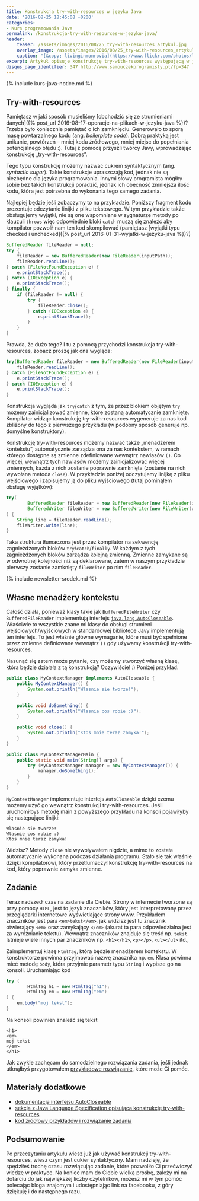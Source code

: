 ```yaml
---
title: Konstrukcja try-with-resources w języku Java
date: '2016-08-25 18:45:08 +0200'
categories:
- Kurs programowania Java
permalink: /konstrukcja-try-with-resources-w-jezyku-java/
header:
    teaser: /assets/images/2016/08/25_try-with-resources_artykul.jpg
    overlay_image: /assets/images/2016/08/25_try-with-resources_artykul.jpg
    caption: "[&copy; livinginmonrovia](https://www.flickr.com/photos/livinginmonrovia)"
excerpt: Artykuł opisuje konstrukcję try-with-resources występującą w języku Java. Na przykładowym programie będziesz mógł dowiedzieć się jak ona działa. W artykule przeczytasz też o tym czym jest „cukier syntaktyczny”. Całość zakończymy jak zwykle zadaniem, które pozwoli Ci przećwiczyć materiał opisany w artykule. Zapraszam!
disqus_page_identifier: 347 http://www.samouczekprogramisty.pl/?p=347
---
```


{% include kurs-java-notice.md %}

## Try-with-resources

Pamiętasz w jaki sposób musieliśmy [obchodzić się ze strumieniami danych]({% post_url 2016-08-17-operacje-na-plikach-w-jezyku-java %})? Trzeba było koniecznie pamiętać o ich zamknięciu. Generowało to sporą masę powtarzalnego kodu (ang. _boilerplate code_). Dobrą praktyką jest unikanie, powtórzeń – mniej kodu źródłowego, mniej miejsc do popełniania potencjalnego błędu :). Tutaj z pomocą przyszli twórcy Javy, wprowadzając konstrukcję „try-with-resources”.

Tego typu konstrukcję możemy nazwać cukrem syntaktycznym (ang. _syntactic sugar_). Takie konstrukcje upraszczają kod, jednak nie są niezbędne dla języka programowania. Innymi słowy programista mógłby sobie bez takich konstrukcji poradzić, jednak ich obecność zmniejsza ilość kodu, która jest potrzebna do wykonania tego samego zadania.

Najlepiej będzie jeśli zobaczymy to na przykładzie. Poniższy fragment kodu prezentuje odczytanie linijki z pliku tekstowego. W tym przykładzie także obsługujemy wyjątki, nie są one wspomniane w sygnaturze metody po klauzuli `throws` więc odpowiednie bloki `catch` muszą się znaleźć aby kompilator pozwolił nam ten kod skompilować (pamiętasz [wyjątki typu checked i unchecked]({% post_url 2016-01-31-wyjatki-w-jezyku-java %})?)

```java
BufferedReader fileReader = null;
try {
    fileReader = new BufferedReader(new FileReader(inputPath));
    fileReader.readLine();
} catch (FileNotFoundException e) {
    e.printStackTrace();
} catch (IOException e) {
    e.printStackTrace();
} finally {
    if (fileReader != null) {
        try {
            fileReader.close();
        } catch (IOException e) {
            e.printStackTrace();
        }
    }
}
```

Prawda, że dużo tego? I tu z pomocą przychodzi konstrukcja try-with-resources, zobacz proszę jak ona wygląda:

```java
try(BufferedReader fileReader = new BufferedReader(new FileReader(inputPath))) {
    fileReader.readLine();
} catch (FileNotFoundException e) {
    e.printStackTrace();
} catch (IOException e) {
    e.printStackTrace();
}
```

Konstrukcja wygląda jak `try`/`catch` z tym, że przez blokiem objętym `try` możemy zainicjalizować zmienne, które zostaną automatycznie zamknięte. Kompilator widząc konstrukcję try-with-resources wygeneruje za nas kod zbliżony do tego z pierwszego przykładu (w podobny sposób generuje np. domyślne konstruktory).

Konstrukcję try-with-resources możemy nazwać także „menadżerem kontekstu”, automatycznie zarządza ona za nas kontekstem, w ramach którego dostępne są zmienne zdefiniowane wewnątrz nawiasów `()`. Co więcej, wewnątrz tych nawiasów możemy zainicjalizować więcej zmiennych, każda z nich zostanie poprawnie zamknięta (zostanie na nich wywołana metoda `close`). W przykładzie poniżej odczytujemy linijkę z pliku wejściowego i zapisujemy ją do pliku wyjściowego (tutaj pominąłem obsługę wyjątków):

```java
try(
        BufferedReader fileReader = new BufferedReader(new FileReader(inputPath));
        BufferedWriter fileWriter = new BufferedWriter(new FileWriter(outputPath))
) {
    String line = fileReader.readLine();
    fileWriter.write(line);
}
```

Taka struktura tłumaczona jest przez kompilator na sekwencję zagnieżdżonych bloków `try`/`catch`/`finally`. W każdym z tych zagnieżdżonych bloków zarządza kolejną zmienną. Zmienne zamykane są w odwrotnej kolejności niż są deklarowane, zatem w naszym przykładzie pierwszy zostanie zamknięty `fileWriter` po nim `fileReader`.

{% include newsletter-srodek.md %}

## Własne menadżery kontekstu

Całość działa, ponieważ klasy takie jak `BufferedFileWriter` czy `BufferedFileReader` implementują interfejs [`java.lang.AutoCloseable`](https://docs.oracle.com/javase/8/docs/api/java/lang/AutoCloseable.html). Właściwie to wszystkie znane mi klasy do obsługi strumieni wejściowych/wyjściowych w standardowej bibliotece Javy implementują ten interfejs. To jest właśnie główne wymaganie, które musi być spełnione przez zmienne definiowane wewnątrz `()` gdy używamy konstrukcji try-with-resources.

Nasunąć się zatem może pytanie, czy możemy stworzyć własną klasę, która będzie działała z tą konstrukcją? Oczywiście! :) Poniżej przykład:

```java
public class MyContextManager implements AutoCloseable {
    public MyContextManager() {
        System.out.println("Wlasnie sie tworze!");
    }

    public void doSomething() {
        System.out.println("Wlasnie cos robie :)");
    }

    public void close() {
        System.out.println("Ktos mnie teraz zamyka!");
    }
}

public class MyContextManagerMain {
    public static void main(String[] args) {
        try (MyContextManager manager = new MyContextManager()) {
            manager.doSomething();
        }
    }
}
```

`MyContextManager` implementuje interfejs `AutoCloseable` dzięki czemu możemy użyć go wewnątrz konstrukcji try-with-resources. Jeśli uruchomiłbyś metodę main z powyższego przykładu na konsoli pojawiłyby się następujące linijki:

    Wlasnie sie tworze!
    Wlasnie cos robie :)
    Ktos mnie teraz zamyka!

Widzisz? Metody `close` nie wywoływałem nigdzie, a mimo to została automatycznie wykonana podczas działania programu. Stało się tak właśnie dzięki kompilatorowi, który przetłumaczył konstrukcję try-with-resources na kod, który poprawnie zamyka zmienne.

## Zadanie

Teraz nadszedł czas na zadanie dla Ciebie. Strony w internecie tworzone są przy pomocy `HTML`, jest to język znaczników, który jest interpretowany przez przeglądarki internetowe wyświetlające strony www. Przykładem znaczników jest para `<em>tekst</em>`, jak widzisz jest tu znacznik otwierający `<em>` oraz zamykający `</em>` (akurat ta para odpowiedzialna jest za wyróżnianie tekstu). Wewnątrz znaczników znajduje się treść np. `tekst`. Istnieje wiele innych par znaczników np. `<h1></h1>`, `<p></p>`, `<ul></ul>` itd.,

Zaimplementuj klasę `HtmlTag`, która będzie menadżerem kontekstu. W konstruktorze powinna przyjmować nazwę znacznika np. `em`. Klasa powinna mieć metodę `body`, która przyjmie parametr typu `String` i wypisze go na konsoli. Uruchamiając kod

```java
try (
        HtmlTag h1 = new HtmlTag("h1");
        HtmlTag em = new HtmlTag("em")
) {
    em.body("moj tekst");
}
```

Na konsoli powinien znaleźć się tekst

    <h1>
    <em>
    moj tekst
    </em>
    </h1>

Jak zwykle zachęcam do samodzielnego rozwiązania zadania, jeśli jednak utknąłbyś przygotowałem [przykładowe rozwiązanie](https://github.com/SamouczekProgramisty/KursJava/blob/master/17_manager_kontekstu/src/main/java/pl/samouczekprogramisty/kursjava/context/exercise/HtmlTag.java), które może Ci pomóc.

## Materiały dodatkowe

- [dokumentacja interfejsu AutoCloseable](https://docs.oracle.com/javase/8/docs/api/java/lang/AutoCloseable.html)
- [sekcja z Java Language Specification opisująca konstrukcję try-with-resources](http://docs.oracle.com/javase/specs/jls/se8/html/jls-14.html#jls-14.20.3)
- [kod źródłowy przykładów i rozwiązanie zadania](https://github.com/SamouczekProgramisty/KursJava/tree/master/17_manager_kontekstu/src/main/java/pl/samouczekprogramisty/kursjava/context)

## Podsumowanie

Po przeczytaniu artykułu wiesz już jak używać konstrukcji try-with-resources, wiesz czym jest cukier syntaktyczny. Mam nadzieję, że spędziłeś trochę czasu rozwiązując zadanie, które pozwoliło Ci przećwiczyć wiedzę w praktyce. Na koniec mam do Ciebie wielką prośbę, zależy mi na dotarciu do jak największej liczby czytelników, możesz mi w tym pomóc polecając bloga znajomym i udostępniając link na facebooku, z góry dziękuję i do następnego razu.
